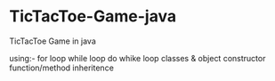 # TicTacToe-Game-java

TicTacToe Game in java 

using:-
for loop
while loop 
do whike loop
classes & object
constructor
function/method 
inheritence



